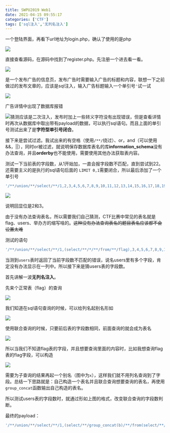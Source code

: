 ```yaml
---
title: SWPU2019 Web1
date: 2021-04-15 09:55:17
categories: ['CTF']
tags: ['sql注入','无列名注入']
---
```


一个登陆界面，再看下url地址为login.php，确认了使用的是php

![](https://cdn.jsdelivr.net/gh/penginman/PicBed@master/artical/20210415091617.png)

直接查看源码，在源码中找到了register.php。先注册一个进去看一看。

![](https://cdn.jsdelivr.net/gh/penginman/PicBed@master/artical/20210415091705.png)

是一个发布广告的信息页，发布广告时需要输入广告的标题和内容，联想一下之前做过的发布文章的，应该是sql注入，输入广告标题输入一个单引号`'`试一试

![](https://cdn.jsdelivr.net/gh/penginman/PicBed@master/artical/20210415091924.png)

广告详情中出现了数据库报错

![](https://cdn.jsdelivr.net/gh/penginman/PicBed@master/artical/20210415091959.png)猜测应该是二次注入，发布时加上一些转义字符没有出现错误，但是查看详情时再次从数据库中取出带有payload的数据，可以执行sql语句。而且上面的单引号测试出来了是**字符型单引号闭合**。

接下来是尝试过滤。我试出来的有空格（使用`/**/`绕过）、or，and（可以使用&&，||），同时or被过滤，就说明保存数据库表名的库**information_schema**没有办法查询，并且**orderby**也不能使用，需要使用其他办法获取表内容。

测试一下当前表的字段数，从1开始加，一直会报字段数不匹配，直到尝试到22。还需要主义的是执行的sql语句后面的 `LIMIT 0,1`需要闭合，所以最后添加了一个单引号

```sql
'/**/union/**/select/**/1,2,3,4,5,6,7,8,9,10,11,12,13,14,15,16,17,18,19,20,21,22'
```

![](https://cdn.jsdelivr.net/gh/penginman/PicBed@master/artical/20210415092716.png)

说明回显位是2和3。

由于没有办法查询表名，所以需要我们自己猜测，CTF比赛中常见的表名就是flag、users、举办方的缩写啥的。~~这种没有办法查询表名的题目表名应该都不会设置太难~~

测试的语句 

```sql
'/**/union/**/select/**/1,(select/**/*/**/from/**/flag),3,4,5,6,7,8,9,10,11,12,13,14,15,16,17,18,19,20,21,22'
```

当测到`users`表时返回了当前字段数不匹配的错误，说名users里有多个字段，肯定没有办法显示在一列中。所以接下来是猜users表的字段数。

首先讲解一波**无列名注入**。

先来个正常表（flag）的查询

![](D:\DROPS\CTF比赛题解\BUUCTF\Web\[SWPU2019]Web1\20210415094632.png)

我们知道在sql语句查询的时候，可以给列名起别名形如

![](https://cdn.jsdelivr.net/gh/penginman/PicBed@master/artical/20210415094059.png)

使用联合查询的时候，只要前后表的字段数相同，前面查询的就会成为表名

![](https://cdn.jsdelivr.net/gh/penginman/PicBed@master/artical/20210415094238.png)

所以当我们不知道flag表的字段，并且想要查询里面的内容时，比如我想查询flag表的flag字段，可以构造

![](https://cdn.jsdelivr.net/gh/penginman/PicBed@master/artical/20210415094814.png)



需要为子查询的结果再起一个别名（图中为`x`），这样我们就不用列名查询到了字段。总结一下思路就是：自己构造一个表名并且联合查询想要查询的表名，再使用`group_concat`函数输出自己构造的表名。

所以测试users表的字段数时，就通过形如上图的格式，改变联合查询的字段数判断。

最终的payload：

```sql
'/**/union/**/select/**/1,(select/**/group_concat(b)/**/from(select/**/1,2/**/as/**/a,3/**/as/**/b/**/union/**/select/**/*/**/from/**/users)x),3,4,5,6,7,8,9,10,11,12,13,14,15,16,17,18,19,20,21,22'
```



